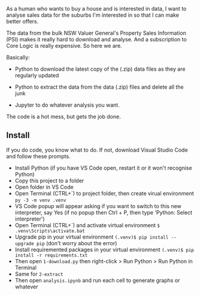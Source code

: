 As a human who wants to buy a house and is interested in data, I want to analyse sales data for the suburbs I'm interested in so that I can make better offers.

The data from the bulk NSW Valuer General's Property Sales Information (PSI) makes it really hard to download and analyse. And a subscription to Core Logic is really expensive. So here we are.

Basically:

* Python to download the latest copy of the (.zip) data files as they are regularly updated

* Python to extract the data from the data (.zip) files and delete all the junk

* Jupyter to do whatever analysis you want.

The code is a hot mess, but gets the job done.

## Install

If you do code, you know what to do. If not, download Visual Studio Code and follow these prompts.

* Install Python (if you have VS Code open, restart it or it won't recognise Python)
* Copy this project to a folder
* Open folder in VS Code
* Open Terminal (CTRL+\`) to project folder, then create virual environment `py -3 -m venv .venv`
* VS Code popup will appear asking if you want to switch to this new interpreter, say Yes (if no popup then Ctrl + P, then type 'Python: Select interpreter')
* Open Terminal (CTRL+\`) and activate virtual environment `$ .venv\Scripts\activate.bat`
* Upgrade pip in your virtual environment `(.venv)$ pip install --upgrade pip` (don't worry about the error)
* Install requiremented packages in your virtual environment `(.venv)$ pip install -r requirements.txt`
* Then open `1-download.py` then right-click > Run Python > Run Python in Terminal
* Same for `2-extract`
* Then open `analysis.ipynb` and run each cell to generate graphs or whatever